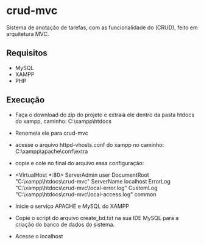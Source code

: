 # crud-mvc
Sistema de anotação de tarefas, com as funcionalidade do (CRUD), feito em arquitetura MVC.

## Requisitos
- MySQL 
- XAMPP
- PHP

## Execução
- Faça o download do zip do projeto e extraia ele dentro da pasta htdocs do xampp, caminho: C:\xampp\htdocs
- Renomeia ele para crud-mvc
- acesse o arquivo httpd-vhosts.conf do xampp no caminho: C:\xampp\apache\conf\extra
- copie e cole no final do arquivo essa configuração:
- 
    <VirtualHost *:80>
      ServerAdmin user
      DocumentRoot "C:\xampp\htdocs\crud-mvc"
      ServerName localhost
      ErrorLog "C:\xampp\htdocs\crud-mvc\local-error.log"
      CustomLog "C:\xampp\htdocs\crud-mvc\local-access.log" common	
    </VirtualHost>
    
- Inicie o serviço APACHE e MySQL do XAMPP
- Copie o script do arquivo create_bd.txt na sua IDE MySQL para a criação do banco de dados do sistema.
- Acesse o localhost
